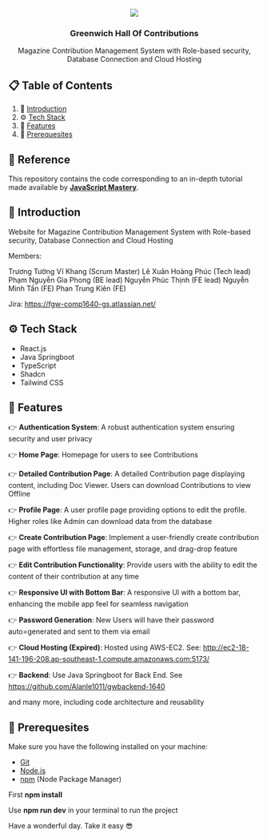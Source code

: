 <div align="center">
  <br />
      <img src="https://upload.wikimedia.org/wikipedia/vi/b/bf/Official_logo_of_Greenwich_Vietnam.png">
  <br />

  <h3 align="center">Greenwich Hall Of Contributions</h3>

   <div align="center">
     Magazine Contribution Management System with Role-based security, Database Connection and Cloud Hosting
   </div>
</div>

## 📋 <a name="table">Table of Contents</a>

1. 🤖 [Introduction](#introduction)
2. ⚙️ [Tech Stack](#tech-stack)
3. 🔋 [Features](#features)
4. 🤸 [Prerequesites](#prerequesites)

## 🚨 Reference

This repository contains the code corresponding to an in-depth tutorial made available by <a href="https://www.youtube.com/@javascriptmastery/videos" target="_blank"><b>JavaScript Mastery</b></a>. 

## <a name="introduction">🤖 Introduction</a>

Website for Magazine Contribution Management System with Role-based security, Database Connection and Cloud Hosting

Members:

Trương Tường Vĩ Khang (Scrum Master)
Lê Xuân Hoàng Phúc (Tech lead)
Phạm Nguyễn Gia Phong (BE lead)
Nguyễn Phúc Thịnh (FE lead)
Nguyễn Minh Tấn (FE)
Phan Trung Kiên (FE)

Jira: https://fgw-comp1640-gs.atlassian.net/


## <a name="tech-stack">⚙️ Tech Stack</a>

- React.js
- Java Springboot
- TypeScript
- Shadcn
- Tailwind CSS

## <a name="features">🔋 Features</a>

👉 **Authentication System**: A robust authentication system ensuring security and user privacy

👉 **Home Page**: Homepage for users to see Contributions

👉 **Detailed Contribution Page**: A detailed Contribution page displaying content, including Doc Viewer. Users can download Contributions to view Offline

👉 **Profile Page**: A user profile page providing options to edit the profile. Higher roles like Admin can download data from the database

👉 **Create Contribution Page**: Implement a user-friendly create contribution page with effortless file management, storage, and drag-drop feature

👉 **Edit Contribution Functionality**: Provide users with the ability to edit the content of their contribution at any time

👉 **Responsive UI with Bottom Bar**: A responsive UI with a bottom bar, enhancing the mobile app feel for seamless navigation

👉 **Password Generation**: New Users will have their password auto=generated and sent to them via email

👉 **Cloud Hosting (Expired)**: Hosted using AWS-EC2. See: http://ec2-18-141-196-208.ap-southeast-1.compute.amazonaws.com:5173/

👉 **Backend**: Use Java Springboot for Back End. See https://github.com/Alanle1011/gwbackend-1640

and many more, including code architecture and reusability 

## <a name="prerequesites">🤸 Prerequesites </a>

Make sure you have the following installed on your machine:

- [Git](https://git-scm.com/)
- [Node.js](https://nodejs.org/en)
- [npm](https://www.npmjs.com/) (Node Package Manager)

First **npm install**

Use **npm run dev** in your terminal to run the project

Have a wonderful day. Take it easy 😎

#

